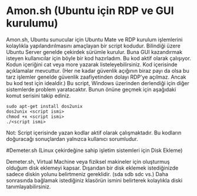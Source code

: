 # Amon.sh (Ubuntu için RDP ve GUI kurulumu)
Amon.sh, Ubuntu sunucular için Ubuntu Mate ve RDP kurulum işlemlerini kolaylıkla yapılandırılmasını amaçlayan bir script kodudur. Bilindiği üzere Ubuntu Server genelde çekirdek sürümle kurulur. Buna GUI kazandırmak isteyen kullanıcılar için böyle bir kod hazırladım. Bu kod aktif olarak çalışıyor. Kodun içeriğini cat veya more yazarak listeleyebilirsiniz. Kod içerisinde açıklamalar mevcuttur. (Her ne kadar güvenlik açığının biraz payı da olsa bu tarz işlemler genelde güvenlik zaafiyetinden dolayı RDP'ye açılmaz. Ancak bu kod test için idealdir.) Bu script, Windows üzerinden derlendiği için diğer sistemlerde problem yaratacaktır. Bunun önüne geçmek için aşağıdaki komut serisini takip ediniz.

```
sudo apt-get install dos2unix
dos2unix <script ismi>
chmod +x <script ismi>
./<script ismi>
```
Not: Script içerisinde yazan kodlar aktif olarak çalışmaktadır.  Bu kodların doğuracağı sonuçlardan yalnızca kullanıcı sorumludur.  

#Demeter.sh (Linux çekirdeğine sahip işletim sistemleri için Disk Ekleme)

Demeter.sh, Virtual Machine veya fiziksel makineler için oluşturmuş olduğum disk eklemeyi kapsar. Dışarıdan bir disk eklemek istediğinizde sadece diskin yolunu belirtmeniz gereklidir. (sda sdb sdc vs.) Daha sonrasında bağlamak istediğiniz klasörün ismini belirterek kolaylıkla diski tanımlayabilirsiniz.
